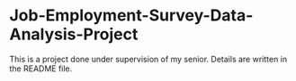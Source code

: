 # Job-Employment-Survey-Data-Analysis-Project
This is a project done under supervision of my senior. Details are written in the README file.
